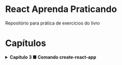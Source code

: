# React Aprenda Praticando
Repositório para prática de exercicios do livro

# Capítulos

<details>
  <summary><strong>Capítulo 3 ■ Comando create-react-app</strong></summary><br />
  
  - [ ] 3.1 Introdução
  - [ ] 3.2 Comando create-react-app
  - [ ] 3.2.1 Estrutura padrão para desenvolver uma app React
  - [ ] 3.2.2 Pastas e arquivos da estrutura
  - [ ] 3.3 Tabela de livros
  - [ ] 3.3.1 Tabela de livros – Primeiro passo
  - [ ] 3.3.2 Tabela de livros – Segundo passo
  - [ ] 3.3.3 Tabela de livros – Terceiro passo
  - [ ] 3.3.4 Tabela de livros – Quarto passo
  - [ ] 3.3.5 Tabela de livros – Quinto passo
  - [ ] 3.3.6 Tabela de livros – Sexto passo (Finalizando o projeto)
  - [ ] 3.4 Correção de bugs
  - [ ] 3.5 Compartilhando uma aplicação React
</details>